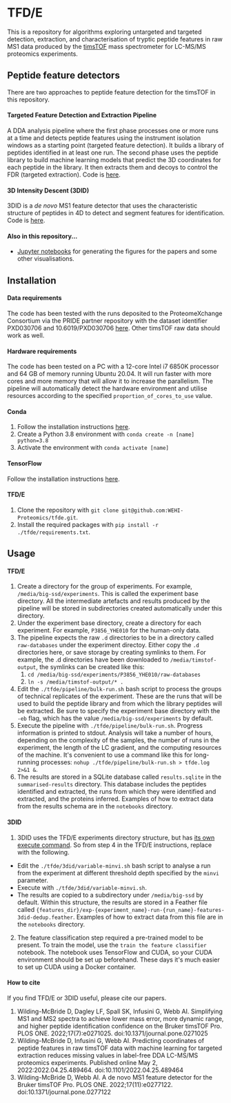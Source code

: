 # TFD/E
This is a repository for algorithms exploring untargeted and targeted detection, extraction, and characterisation of tryptic peptide features in raw MS1 data produced by the [timsTOF](https://www.bruker.com/en/products-and-solutions/mass-spectrometry/timstof/timstof.html) mass spectrometer for LC-MS/MS proteomics experiments.

## Peptide feature detectors
There are two approaches to peptide feature detection for the timsTOF in this repository.

#### Targeted Feature Detection and Extraction Pipeline
A DDA analysis pipeline where the first phase processes one or more runs at a time and detects peptide features using the instrument isolation windows as a starting point (targeted feature detection). It builds a library of peptides identified in at least one run. The second phase uses the peptide library to build machine learning models that predict the 3D coordinates for each peptide in the library. It then extracts them and decoys to control the FDR (targeted extraction). Code is [here](https://github.com/WEHI-Proteomics/tfde/tree/master/pipeline).

#### 3D Intensity Descent (3DID)
3DID is a *de novo* MS1 feature detector that uses the characteristic structure of peptides in 4D to detect and segment features for identification. Code is [here](https://github.com/WEHI-Proteomics/tfde/tree/master/3did).

#### Also in this repository...
- [Jupyter notebooks](https://github.com/WEHI-Proteomics/tfde/tree/master/notebooks/papers) for generating the figures for the papers and some other visualisations.

## Installation

#### Data requirements
The code has been tested with the runs deposited to the ProteomeXchange Consortium via the PRIDE partner repository with the dataset identifier PXD030706 and 10.6019/PXD030706 [here](https://proteomecentral.proteomexchange.org/cgi/GetDataset?ID=PXD030706). Other timsTOF raw data should work as well.

#### Hardware requirements
The code has been tested on a PC with a 12-core Intel i7 6850K processor and 64 GB of memory running Ubuntu 20.04. It will run faster with more cores and more memory that will allow it to increase the parallelism. The pipeline will automatically detect the hardware environment and utilise resources according to the specified `proportion_of_cores_to_use` value.

#### Conda
1. Follow the installation instructions [here](https://www.anaconda.com/products/distribution).
2. Create a Python 3.8 environment with `conda create -n [name] python=3.8`
3. Activate the environment with `conda activate [name]`

#### TensorFlow
Follow the installation instructions [here](https://www.tensorflow.org/install).

#### TFD/E
1. Clone the repository with `git clone git@github.com:WEHI-Proteomics/tfde.git`.
2. Install the required packages with `pip install -r ./tfde/requirements.txt`.

## Usage

#### TFD/E
1. Create a directory for the group of experiments. For example, `/media/big-ssd/experiments`. This is called the experiment base directory. All the intermediate artefacts and results produced by the pipeline will be stored in subdirectories created automatically under this directory.  
2. Under the experiment base directory, create a directory for each experiment. For example, `P3856_YHE010` for the human-only data.  
3. The pipeline expects the raw `.d` directories to be in a directory called `raw-databases` under the experiment directoy. Either copy the `.d` directories here, or save storage by creating symlinks to them. For example, the .d directories have been downloaded to `/media/timstof-output`, the symlinks can be created like this:  
    1. `cd /media/big-ssd/experiments/P3856_YHE010/raw-databases`
    2. `ln -s /media/timstof-output/* .`
4. Edit the `./tfde/pipeline/bulk-run.sh` bash script to process the groups of technical replicates of the experiment. These are the runs that will be used to build the peptide library and from which the library peptides will be extracted. Be sure to specify the experiment base directory with the `-eb` flag, which has the value `/media/big-ssd/experiments` by default.  
5. Execute the pipeline with `./tfde/pipeline/bulk-run.sh`. Progress information is printed to stdout. Analysis will take a number of hours, depending on the complexity of the samples, the number of runs in the experiment, the length of the LC gradient, and the computing resources of the machine. It's convenient to use a command like this for long-running processes: `nohup ./tfde/pipeline/bulk-run.sh > tfde.log 2>&1 &`.
6. The results are stored in a SQLite database called `results.sqlite` in the `summarised-results` directory. This database includes the peptides identified and extracted, the runs from which they were identified and extracted, and the proteins inferred. Examples of how to extract data from the results schema are in the `notebooks` directory.

#### 3DID
1. 3DID uses the TFD/E experiments directory structure, but has [its own execute command](https://github.com/WEHI-Proteomics/tfde/blob/master/3did/execute.py). So from step 4 in the TFD/E instructions, replace with the following.
- Edit the `./tfde/3did/variable-minvi.sh` bash script to analyse a run from the experiment at different threshold depth specified by the `minvi` parameter.
- Execute with `./tfde/3did/variable-minvi.sh`.
- The results are copied to a subdirectory under `/media/big-ssd` by default. Within this structure, the results are stored in a Feather file called `{features_dir}/exp-{experiment_name}-run-{run_name}-features-3did-dedup.feather`. Examples of how to extract data from this file are in the `notebooks` directory.
2. The feature classification step required a pre-trained model to be present. To train the model, use the `train the feature classifier` notebook. The notebook uses TensorFlow and CUDA, so your CUDA environment should be set up beforehand. These days it's much easier to set up CUDA using a Docker container.

#### How to cite
If you find TFD/E or 3DID useful, please cite our papers.
1. Wilding-McBride D, Dagley LF, Spall SK, Infusini G, Webb AI. Simplifying MS1 and MS2 spectra to achieve lower mass error, more dynamic range, and higher peptide identification confidence on the Bruker timsTOF Pro. PLOS ONE. 2022;17(7):e0271025. doi:10.1371/journal.pone.0271025
2. Wilding-McBride D, Infusini G, Webb AI. Predicting coordinates of peptide features in raw timsTOF data with machine learning for targeted extraction reduces missing values in label-free DDA LC-MS/MS proteomics experiments. Published online May 2, 2022:2022.04.25.489464. doi:10.1101/2022.04.25.489464
3. Wilding-McBride D, Webb AI. A de novo MS1 feature detector for the Bruker timsTOF Pro. PLOS ONE. 2022;17(11):e0277122. doi:10.1371/journal.pone.0277122
